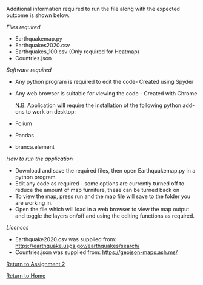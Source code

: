 Additional information required to run the file along with the expected outcome is shown below.

*Files required*

- Earthquakemap.py
- Earthquakes2020.csv
- Earthquakes_100.csv (Only required for Heatmap)
- Countries.json

*Software required*

- Any python program is required to edit the code- Created using Spyder
- Any web browser is suitable for viewing the code - Created with Chrome

  N.B. Application will require the installation of the following python add-ons to work on desktop:
  
 - Folium
 - Pandas
 - branca.element

*How to run the application*

- Download and save the required files, then open Earthquakemap.py in a python program
- Edit any code as required - some options are currently turned off to reduce the amount of map furniture, these can be turned back on
- To view the map, press run and the map file will save to the folder you are working in.
- Open the file which will load in a web browser to view the map output and toggle the layers on/off and using the editing functions as required.


*Licences*

- Earthquake2020.csv was supplied from: https://earthquake.usgs.gov/earthquakes/search/
- Countries.json was supplied from: https://geojson-maps.ash.ms/

[Return to Assignment 2](https://daisymay55.github.io/Assignment2.html)

[Return to Home](https://daisymay55.github.io/home.html)
